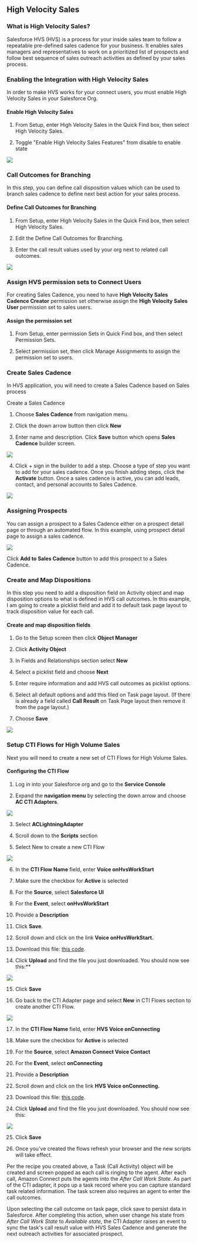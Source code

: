 <h2 class="toc">High Velocity Sales</h2>

<h3 class="toc">What is High Velocity Sales?</h3>

Salesforce HVS (HVS) is a process for your inside sales team to follow a
repeatable pre-defined sales cadence for your business. It enables sales
managers and representatives to work on a prioritized list of prospects
and follow best sequence of sales outreach activities as defined by your
sales process.

<h3 class="toc">Enabling the Integration with High Velocity Sales</h3>

In order to make HVS works for your connect users, you must enable High
Velocity Sales in your Salesforce Org.

<h4 class="toc">Enable High Velocity Sales</h4>

1.  From Setup, enter High Velocity Sales in the Quick Find box, then
    select High Velocity Sales.

2.  Toggle "Enable High Velocity Sales Features" from disable to enable
    state

<img src="../media/image249.png" />

<h3 class="toc">Call Outcomes for Branching</h3>

In this step, you can define call disposition values which can be used
to branch sales cadence to define next best action for your sales
process.

<h4 class="toc">Define Call Outcomes for Branching</h4>

1.  From Setup, enter High Velocity Sales in the Quick Find box, then
    select High Velocity Sales.

2.  Edit the Define Call Outcomes for Branching.

3.  Enter the call result values used by your org next to related call
    outcomes.

<img src="../media/image250.png" />

<h3 class="toc">Assign HVS permission sets to Connect Users</h3>

For creating Sales Cadence, you need to have **High Velocity Sales
Cadence Creator** permission set otherwise assign the **High Velocity
Sales User** permission set to sales users.

<h4 class="toc">Assign the permission set</h4>

1.  From Setup, enter permission Sets in Quick Find box, and then select
    Permission Sets.

2.  Select permission set, then click Manage Assignments to assign the
    permission set to users.

### Create Sales Cadence

In HVS application, you will need to create a Sales Cadence based on
Sales process

Create a Sales Cadence

1.  Choose **Sales Cadence** from navigation menu.

2.  Click the down arrow button then click **New**

3.  Enter name and description. Click **Save** button which opens
    **Sales Cadence** builder screen.

<img src="../media/image251.png" />

4.  Click + sign in the builder to add a step. Choose a type of step you
    want to add for your sales cadence. Once you finish adding steps,
    click the **Activate** button. Once a sales cadence is active, you
    can add leads, contact, and personal accounts to Sales Cadence.

<img src="../media/image252.png" />

<h3 class="toc">Assigning Prospects</h3>

You can assign a prospect to a Sales Cadence either on a prospect detail
page or through an automated flow. In this example, using prospect
detail page to assign a sales cadence.

<img src="../media/image253.png" />

Click **Add to Sales Cadence** button to add this prospect to a Sales
Cadence.

<h3 class="toc">Create and Map Dispositions</h3>

In this step you need to add a disposition field on Activity object and
map disposition options to what is defined in HVS call outcomes. In this
example, I am going to create a picklist field and add it to default
task page layout to track disposition value for each call.

<h4 class="toc">Create and map disposition fields</h4>

1.  Go to the Setup screen then click **Object Manager**

2.  Click **Activity Object**

3.  In Fields and Relationships section select **New**

4.  Select a picklist field and choose **Next**

5.  Enter require information and add HVS call outcomes as picklist
    options.

6.  Select all default options and add this filed on Task page layout.
    (If there is already a field called **Call Result** on Task Page
    layout then remove it from the page layout.)

7.  Choose **Save**

<img src="../media/image254.png" />

<h3 class="toc">Setup CTI Flows for High Volume Sales</h3>

Next you will need to create a new set of CTI Flows for High Volume
Sales.

<h4 class="toc">Configuring the CTI Flow</h4>

1.  Log in into your Salesforce org and go to the **Service Console**

2.  Expand the **navigation menu** by selecting the down arrow and
    choose **AC CTI Adapters**.

<img src="../media/image114.png" />

3.  Select **ACLightningAdapter**

4.  Scroll down to the **Scripts** section

5.  Select New to create a new CTI Flow

<img src="../media/image255.png" />

6.  In the **CTI Flow Name** field, enter **Voice onHvsWorkStart**

7.  Make sure the checkbox for **Active** is selected

8.  For the **Source**, select **Salesforce UI**

9.  For the **Event**, select **onHvsWorkStart**

10. Provide a **Description**

11. Click **Save**.

12. Scroll down and click on the link **Voice onHvsWorkStart.**

13. Download this file: [this code](./hvs2.json).

14. Click **Upload** and find the file you just downloaded. You should now
    see this:\*\*

<img src="../media/image256.png" />

15. Click **Save**

16. Go back to the CTI Adapter page and select **New** in CTI Flows
    section to create another CTI Flow.

<img src="../media/image255.png" />

17. In the **CTI Flow Name** field, enter **HVS Voice onConnecting**

18. Make sure the checkbox for **Active** is selected

19. For the **Source**, select **Amazon Connect Voice Contact**

20. For the **Event**, select **onConnecting**

21. Provide a **Description**

22. Scroll down and click on the link **HVS Voice onConnecting.**

23. Download this file: [this code](./hvs2.json).

24. Click **Upload** and find the file you just downloaded. You should now
    see this:

<img src="../media/image257.png" />

25. Click **Save**

26. Once you've created the flows refresh your browser and the new
    scripts will take effect.

Per the recipe you created above, a Task (Call Activity) object will
be created and screen popped as each call is ringing to the agent.
After each call, Amazon Connect puts the agents into the _After Call
Work State_. As part of the CTI adapter, it pops up a task record
where you can capture standard task related information. The task
screen also requires an agent to enter the call outcomes.

Upon selecting the call outcome on task page, click save to persist
data in Salesforce. After completing this action, when user change his
state from _After Call Work State_ to _Available state_, the CTI
Adapter raises an event to sync the task's call result value with HVS
Sales Cadence and generate the next outreach activities for associated
prospect.
